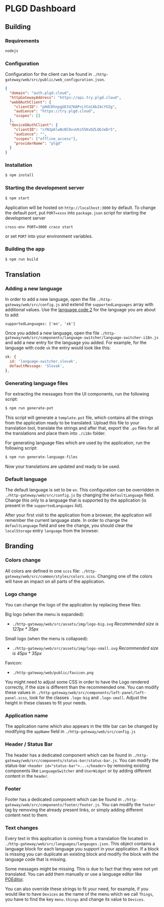 # PLGD Dashboard

## Building

### Requirements

```bash
nodejs
```

### Configuration

Configuration for the client can be found in `./http-gateway/web/src/public/web_configuration.json`.

```json
{
  "domain": "auth.plgd.cloud",
  "httpGatewayAddress": "https://api.try.plgd.cloud",
  "webOAuthClient": {
    "clientID": "pHdCKhnpgGEtU7KAPcLYCoCAkZ4cYVZg",
    "audience": "https://try.plgd.cloud",
    "scopes": []
  },
  "deviceOAuthClient": {
    "clientID": "cYN3p6lwNcNlOvvUhz55KvDZLQbJeDr5",
    "audience": "",
    "scopes": ["offline_access"],
    "providerName": "plgd"
  }
}
```

### Installation

```bash
$ npm install
```

### Starting the development server

```bash
$ npm start
```

Application will be hosted on `http://localhost:3000` by default. To change the default port, put `PORT=xxxx` into `package.json` script for starting the development server

```bash
cross-env PORT=3000 craco start
```

or set `PORT` into your environment variables.

### Building the app

```bash
$ npm run build
```

## Translation

### Adding a new language

In order to add a new language, open the file `./http-gateway/web/src/config.js` and extend the `supportedLanguages` array with additional values. Use the [language code 2](https://www.science.co.il/language/Codes.php) for the language you are about to add:

`supportedLanguages: ['en', 'sk']`

Once you added a new language, open the file `./http-gateway/web/src/components/language-switcher/language-switcher-i18n.js` and add a new entry for the language you added. For example, for the language with code `sk` the entry would look like this:

```javascript
sk: {
  id: 'language-switcher.slovak',
  defaultMessage: 'Slovak',
},
```

### Generating language files

For extracting the messages from the UI components, run the following script:

```bash
$ npm run generate-pot
```

This script will generate a `template.pot` file, which contains all the strings from the application ready to be translated. Upload this file to your translation tool, translate the strings and after that, export the `.po` files for all the translations and place them into `./i18n` folder.

For generating language files which are used by the application, run the following script:

```bash
$ npm run generate-language-files
```

Now your translations are updated and ready to be used.

### Default language

The default language is set to be `en`. This configuration can be overridden in `./http-gateway/web/src/config.js` by changing the `defaultLanguage` field. Change this only to a language that is supported by the application (is present in the `supportedLanguages` list).

After your first visit to the application from a browser, the application will remember the current language state. In order to change the `defaultLanguage` field and see the change, you should clear the `localStorage` entry `language` from the browser.

## Branding

### Colors change

All colors are defined in one `scss` file: `./http-gateway/web/src/common/styles/colors.scss`. Changing one of the colors will have an impact on all parts of the application.

### Logo change

You can change the logo of the application by replacing these files:

Big logo (when the menu is expanded):

- `./http-gateway/web/src/assets/img/logo-big.svg`
  _Recommended size is 127px \* 35px_

Small logo (when the menu is collapsed):

- `./http-gateway/web/src/assets/img/logo-small.svg`
  _Recommended size is 45px \* 35px_

Favicon:

- `./http-gateway/web/public/favicon.png`

You might need to adjust some CSS in order to have the Logo rendered correctly, if the size is different than the recommended one. You can modify these values in `./http-gateway/web/src/components/left-panel/left-panel.scss`, look for the classes `.logo-big` and `.logo-small`. Adjust the height in these classes to fit your needs.

### Application name

The application name which also appears in the title bar can be changed by modifying the `appName` field in `./http-gateway/web/src/config.js`

### Header / Status Bar

The header has a dedicated component which can be found in `./http-gateway/web/src/components/status-bar/status-bar.js`. You can modify the status-bar `<header id="status-bar">...</header>` by removing existing components like `LanguageSwitcher` and `UserWidget` or by adding different content in the `header`.

### Footer

Footer has a dedicated component which can be found in `./http-gateway/web/src/components/footer/footer.js`. You can modify the `footer` tag by removing the already present links, or simply adding different content next to them.

### Text changes

Every text in this application is coming from a translation file located in `./http-gateway/web/src/languages/langauges.json`. This object contains a language block for each language you support in your application. If a block is missing you can duplicate an existing block and modify the block with the language code that is missing.

Some messages might be missing. This is due to fact that they were not yet translated. You can add them manually or use a language editor like [POEditor](https://poeditor.com/).

You can also override these strings to fit your need, for example, if you would like to have `Devices` as the name of the menu which we call `Things`, you have to find the key `menu.things` and change its value to `Devices`.
